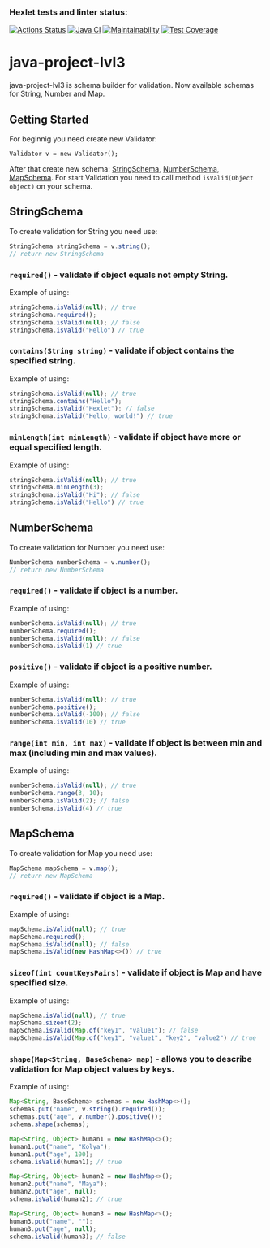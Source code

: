 ### Hexlet tests and linter status:
[![Actions Status](https://github.com/NickKisel/java-project-lvl3/workflows/hexlet-check/badge.svg)](https://github.com/NickKisel/java-project-lvl3/actions)
[![Java CI](https://github.com/NickKisel/java-project-lvl3/actions/workflows/Java-CI.yml/badge.svg)](https://github.com/NickKisel/java-project-lvl3/actions/workflows/Java-CI.yml)
[![Maintainability](https://api.codeclimate.com/v1/badges/0dc2b7f7f917c1de9fd6/maintainability)](https://codeclimate.com/github/NickKisel/java-project-lvl3/maintainability)
[![Test Coverage](https://api.codeclimate.com/v1/badges/0dc2b7f7f917c1de9fd6/test_coverage)](https://codeclimate.com/github/NickKisel/java-project-lvl3/test_coverage)

# java-project-lvl3
java-project-lvl3 is schema builder for validation. Now available schemas for String, Number and Map.

## Getting Started
For beginnig you need create new Validator:
```
Validator v = new Validator();
```
After that create new schema: [StringSchema](#stringschema), [NumberSchema](#numberschema), [MapSchema](#mapschema).
For start Validation you need to call method `isValid(Object object)` on your schema.
## StringSchema
To create validation for String you need use:
```ts
StringSchema stringSchema = v.string();
// return new StringSchema
```
### `required()` - validate if object equals not empty String.
Example of using:
```ts
stringSchema.isValid(null); // true
stringSchema.required();
stringSchema.isValid(null); // false
stringSchema.isValid("Hello") // true
```
### `contains(String string)` - validate if object contains the specified string.
Example of using:
```ts
stringSchema.isValid(null); // true
stringSchema.contains("Hello");
stringSchema.isValid("Hexlet"); // false
stringSchema.isValid("Hello, world!") // true
```
### `minLength(int minLength)` - validate if object have more or equal specified length.
Example of using:
```ts
stringSchema.isValid(null); // true
stringSchema.minLength(3);
stringSchema.isValid("Hi"); // false
stringSchema.isValid("Hello") // true
```
## NumberSchema
To create validation for Number you need use:
```ts
NumberSchema numberSchema = v.number();
// return new NumberSchema
```
### `required()` - validate if object is a number.
Example of using:
```ts
numberSchema.isValid(null); // true
numberSchema.required();
numberSchema.isValid(null); // false
numberSchema.isValid(1) // true
```
### `positive()` - validate if object is a positive number.
Example of using:
```ts
numberSchema.isValid(null); // true
numberSchema.positive();
numberSchema.isValid(-100); // false
numberSchema.isValid(10) // true
```
### `range(int min, int max)` - validate if object is between min and max (including min and max values).
Example of using:
```ts
numberSchema.isValid(null); // true
numberSchema.range(3, 10);
numberSchema.isValid(2); // false
numberSchema.isValid(4) // true
```
## MapSchema
To create validation for Map you need use:
```ts
MapSchema mapSchema = v.map();
// return new MapSchema
```
### `required()` - validate if object is a Map.
Example of using:
```ts
mapSchema.isValid(null); // true
mapSchema.required();
mapSchema.isValid(null); // false
mapSchema.isValid(new HashMap<>()) // true
```
### `sizeof(int countKeysPairs)` - validate if object is Map and have specified size.
Example of using:
```ts
mapSchema.isValid(null); // true
mapSchema.sizeof(2);
mapSchema.isValid(Map.of("key1", "value1"); // false
mapSchema.isValid(Map.of("key1", "value1", "key2", "value2") // true
```
### `shape(Map<String, BaseSchema> map)` - allows you to describe validation for Map object values by keys.
Example of using:
```ts
Map<String, BaseSchema> schemas = new HashMap<>();
schemas.put("name", v.string().required());
schemas.put("age", v.number().positive());
schema.shape(schemas);

Map<String, Object> human1 = new HashMap<>();
human1.put("name", "Kolya");
human1.put("age", 100);
schema.isValid(human1); // true

Map<String, Object> human2 = new HashMap<>();
human2.put("name", "Maya");
human2.put("age", null); 
schema.isValid(human2); // true

Map<String, Object> human3 = new HashMap<>();
human3.put("name", "");
human3.put("age", null);
schema.isValid(human3); // false
```

